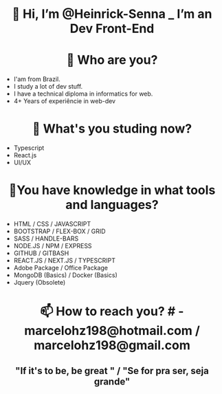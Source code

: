<h1 align="center">👋 Hi, I’m @Heinrick-Senna _ I’m an Dev Front-End </h1>

<h1 align="center">🤔 Who are you?</h1>
<ul>
  <li>I'am from Brazil.</li>
  <li>I study a lot of dev stuff.</li>
  <li>I have a technical diploma in informatics for web.</li>
  <li>4+ Years of experiêncie in web-dev</li>
 </ul>

<h1 align="center">📖 What's you studing now?</h1>
<ul>
  <li>Typescript</li>
  <li>React.js</li>
  <li>UI/UX</li>
</ul>

<h1 align="center">🥇You have knowledge in what tools and languages?</h1>
<ul>
  <li>HTML / CSS / JAVASCRIPT</li>
  <li>BOOTSTRAP / FLEX-BOX / GRID</li>
  <li>SASS / HANDLE-BARS</li>
  <li>NODE.JS / NPM / EXPRESS</li>
  <li>GITHUB / GITBASH</li>
  <li>REACT.JS / NEXT.JS / TYPESCRIPT</li>
  <li>Adobe Package / Office Package</li>
  <li>MongoDB (Basics) / Docker (Basics)</li>
  <li>Jquery (Obsolete)</li>
  </ul>

<h1 align="center">📫 How to reach you? # 
- marcelohz198@hotmail.com / marcelohz198@gmail.com

<h2 align="center">"If it's to be, be great " / "Se for pra ser, seja grande"</h2>
